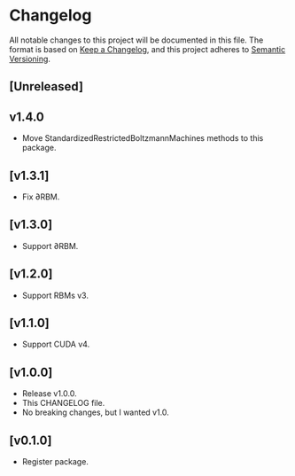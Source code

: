 # Changelog

All notable changes to this project will be documented in this file. The format is based on [Keep a Changelog](https://keepachangelog.com/en/1.0.0/), and this project adheres to [Semantic Versioning](https://semver.org/spec/v2.0.0.html).

## [Unreleased]

## v1.4.0

- Move StandardizedRestrictedBoltzmannMachines methods to this package.

## [v1.3.1]

- Fix ∂RBM.

## [v1.3.0]

- Support ∂RBM.

## [v1.2.0]

- Support RBMs v3.

## [v1.1.0]

- Support CUDA v4.

## [v1.0.0]

- Release v1.0.0.
- This CHANGELOG file.
- No breaking changes, but I wanted v1.0.

## [v0.1.0]

- Register package.